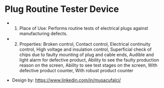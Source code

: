 # Plug Routine Tester Device

- 1) Place of Use: Performs routine tests of electrical plugs against manufacturing defects.
- 2) Properties: Broken control, Contact control, Electrical continuity control, High voltage and insulation control, Superficial check of chips due to faulty mounting of plug and cable ends, Audible and light alarm for defective product, Ability to see the faulty production reason on the screen, Ability to see test stages on the screen, With defective product counter, With robust product counter

- Design by: https://www.linkedin.com/in/musacufalci/
